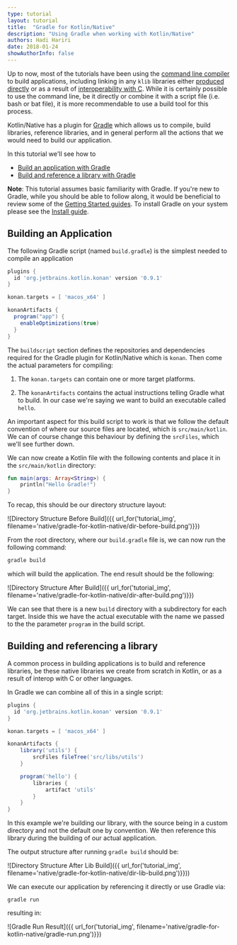 ```yaml
---
type: tutorial
layout: tutorial
title:  "Gradle for Kotlin/Native"
description: "Using Gradle when working with Kotlin/Native"
authors: Hadi Hariri 
date: 2018-01-24
showAuthorInfo: false
---
```



Up to now, most of the tutorials have been using the [command line compiler](basic-kotlin-native-app.html) to build applications, including linking in any `klib` libraries
either [produced directly](working-with-klib.html) or as a result of [interoperability with C](interop-with-c.html). While it is certainly possible to use the command line, be it directly or
combine it with a script file (i.e. bash or bat file), it is more recommendable to use a build tool for this process.  

Kotlin/Native has a plugin for [Gradle](https://gradle.org) which allows us to compile, build libraries, reference libraries, and in general perform all the actions that we would need to build our application. 

In this tutorial we'll see how to

* [Build an application with Gradle](#building-an-application)
* [Build and reference a library with Gradle](#building-and-referencing-a-library)


**Note**: This tutorial assumes basic familiarity with Gradle. If you're new to Gradle, while you should be able to follow along, it would be beneficial to review some of the 
[Getting Started guides](https://gradle.org/guides/#getting-started). To install Gradle on your system please see the [Install guide](https://gradle.org/install/).


## Building an Application

The following Gradle script (named `build.gradle`) is the simplest needed to compile an application 

<div class="sample" markdown="1" theme="idea" mode="groovy">

```groovy
plugins {
  id 'org.jetbrains.kotlin.konan' version '0.9.1'
}

konan.targets = [ 'macos_x64' ]

konanArtifacts {
  program("app") {
    enableOptimizations(true)
  }
}
```
</div>

The `buildscript` section defines the repositories and dependencies required for the Gradle plugin for Kotlin/Native which is `konan`. Then come the actual parameters for compiling:

1. The `konan.targets` can contain one or more target platforms.

2. The `konanArtifacts` contains the actual instructions telling Gradle what to build. In our case we're saying we want to build an 
executable called `hello`. 

An important aspect for this build script to work is that we follow the default convention of where our source
files are located, which is `src/main/kotlin`. We can of course change this behaviour by defining the `srcFiles`, which we'll see further down. 

We can now create a Kotlin file with the following contents and place it in the `src/main/kotlin` directory:

<div class="sample" markdown="1" theme="idea">

```kotlin
fun main(args: Array<String>) {
    println("Hello Gradle!")
}
```
</div>

To recap, this should be our directory structure layout:

![Directory Structure Before Build]({{ url_for('tutorial_img', filename='native/gradle-for-kotlin-native/dir-before-build.png')}})


From the root directory, where our `build.gradle` file is, we can now run the following command:

```bash
gradle build
```
    
    
which will build the application. The end result should be the following:

![Directory Structure After Build]({{ url_for('tutorial_img', filename='native/gradle-for-kotlin-native/dir-after-build.png')}})
     

We can see that there is a new `build` directory with a subdirectory for each target. Inside this 
we have the actual executable with the name
we passed to the the parameter `program` in the build script.

## Building and referencing a library

A common process in building applications is to build and reference libraries, be these native libraries we create from scratch in Kotlin, or as a result of interop with C or other languages.

In Gradle we can combine all of this in a single script:

<div class="sample" markdown="1" theme="idea" mode="groovy">

```groovy
plugins {
  id 'org.jetbrains.kotlin.konan' version '0.9.1'
}

konan.targets = [ 'macos_x64' ]

konanArtifacts {
    library('utils') {
        srcFiles fileTree('src/libs/utils')
    }

    program('hello') {
        libraries {
            artifact 'utils'
        }
    }
}
```
</div>

In this example we're building our library, with the source being in a custom directory and not the default one by convention. We then reference this library 
during the building of our actual application.

The output structure after running `gradle build` should be:

![Directory Structure After Lib Build]({{ url_for('tutorial_img', filename='native/gradle-for-kotlin-native/dir-lib-build.png')}}))

We can execute our application by referencing it directly or use Gradle via:

    gradle run

    
resulting in:
    
![Gradle Run Result]({{ url_for('tutorial_img', filename='native/gradle-for-kotlin-native/gradle-run.png')}})    


